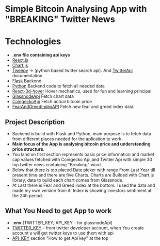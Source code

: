 # Simple Bitcoin Analysing App with "BREAKING" Twitter News

# Technologies
- **.env file containing api keys**
- [React.js](https://reactjs.org/)
- [Chart.js](https://www.chartjs.org/)
- [Tweepy](https://www.tweepy.org/) -> (python based twitter search api). And [TwitterApi](https://developer.twitter.com/en/docs/twitter-api/tools-and-libraries/v2) documentation
- [Flask](https://flask.palletsprojects.com/en/2.1.x/) Backend 
- [Python](https://www.python.org/) Backend code to fetch all needed data
- [React-3d-hover](https://www.npmjs.com/package/react-3d-hover) Hover mechanics, used for fun and learning principal
- [GlassnodeApi](https://docs.glassnode.com/basic-api/api) Fetch chart data
- [CoingeckoApi](https://www.coingecko.com/en/api) Fetch actual bitcoin price
- [FearAndGreedIndexAPI](https://api.alternative.me/fng/) Fetch new fear and greed index data

## Project Description
- Backend is build with Flask and Python, main purpose is to fetch data from different places needed for the aplication to work.
- **Main focus of the App is analysing bitcoin price and understanding price structure.**
- You land on first section represents basic price information and market cap values fetched with Coingecko Api,and Twitter Api with simple 30 top twitter news containing "Breaking" word
- Below that there is top placed Date picker with range From Last Year till present time and there are five Charts. Charts are Builded with Chart.js library, data to build each chart comes from Glassnode. 
- At Last there is Fear and Greed index at the bottom. I used the data and made my own version from it. Index is showing investors sentiment at the 24h period.

## What You Need to get App to work
- **.env** (TWITTER_KEY, API_KEY - for glassnodeApi)
- [TWITTER_KEY](https://developer.twitter.com/en/docs/twitter-api/getting-started/getting-access-to-the-twitter-api) - from twitter developer account, when You create account u will get twitter keys to use them with api
- [API_KEY](https://docs.glassnode.com/basic-api/api-key) section "How to get Api key" at the top
